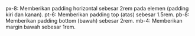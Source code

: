 px-8: Memberikan padding horizontal sebesar 2rem pada elemen (padding kiri dan kanan).
pt-6: Memberikan padding top (atas) sebesar 1.5rem.
pb-8: Memberikan padding bottom (bawah) sebesar 2rem.
mb-4: Memberikan margin bawah sebesar 1rem.